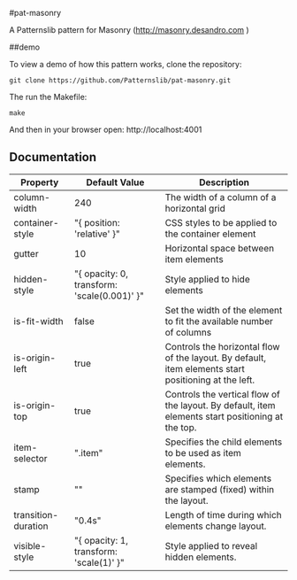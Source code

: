 #pat-masonry

A Patternslib pattern for Masonry (http://masonry.desandro.com )

##demo

To view a demo of how this pattern works, clone the repository:

    git clone https://github.com/Patternslib/pat-masonry.git

The run the Makefile:

    make

And then in your browser open: http://localhost:4001

## Documentation

| Property            | Default Value                               | Description                                                                                          |
| ------------------- | ------------------------------------------- | ---------------------------------------------------------------------------------------------------- |
| column-width        | 240                                         | The width of a column of a horizontal grid                                                           |
| container-style     | "{ position: 'relative' }"                  | CSS styles to be applied to the container element                                                    |
| gutter              | 10                                          | Horizontal space between item elements                                                               |
| hidden-style        | "{ opacity: 0, transform: 'scale(0.001)' }" | Style applied to hide elements                                                                       |
| is-fit-width        | false                                       | Set the width of the element to fit the available number of columns                                  |
| is-origin-left      | true                                        | Controls the horizontal flow of the layout. By default, item elements start positioning at the left. |
| is-origin-top       | true                                        | Controls the vertical flow of the layout. By default, item elements start positioning at the top.    |
| item-selector       | ".item"                                     | Specifies the child elements to be used as item elements.                                            |
| stamp               | ""                                          | Specifies which elements are stamped (fixed) within the layout.                                      |
| transition-duration | "0.4s"                                      | Length of time during which elements change layout.                                                  |
| visible-style       | "{ opacity: 1, transform: 'scale(1)' }"     | Style applied to reveal hidden elements.                                                             |

